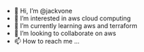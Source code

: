 - 👋 Hi, I’m @jackvone
- 👀 I’m interested in aws cloud computing
- 🌱 I’m currently learning aws and terraform
- 💞️ I’m looking to collaborate on aws
- 📫 How to reach me ...

<!---
jackvone/jackvone is a ✨ special ✨ repository because its `README.md` (this file) appears on your GitHub profile.
You can click the Preview link to take a look at your changes.
--->
